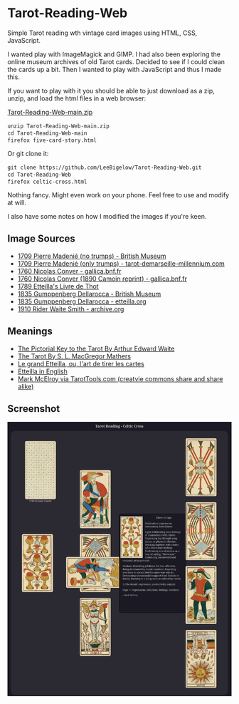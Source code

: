 # Tarot-Reading-Web
Simple Tarot reading wth vintage card images using HTML, CSS, JavaScript.

I wanted play with ImageMagick and GIMP. I had also been exploring the online museum archives of old Tarot cards.  Decided to see if I could clean the cards up a bit. Then I wanted to play with JavaScript and thus I made this.

If you want to play with it you should be able to just download as a zip, unzip, and load the html files in a web browser:

[Tarot-Reading-Web-main.zip](https://github.com/LeeBigelow/Tarot-Reading-Web/archive/refs/heads/main.zip)

``` 
unzip Tarot-Reading-Web-main.zip
cd Tarot-Reading-Web-main
firefox five-card-story.html
```

Or git clone it:

```
git clone https://github.com/LeeBigelow/Tarot-Reading-Web.git
cd Tarot-Reading-Web
firefox celtic-cross.html
```

Nothing fancy. Might even work on your phone. Feel free to use and modify at will.

I also have some notes on how I modified the images if you're keen.

## Image Sources

- [1709 Pierre Madenié (no trumps) - British Museum](https://www.britishmuseum.org/collection/object/P_1896-0501-590-1-56)
- [1709 Pierre Madenié (only trumps) - tarot-demarseille-millennium.com](https://tarot-de-marseille-millennium.com/galerie_tarots_historiques.html)    
- [1760 Nicolas Conver - gallica.bnf.fr](https://gallica.bnf.fr/ark:/12148/btv1b10537352g)
- [1760 Nicolas Conver (1890 Camoin reprint) - gallica.bnf.fr](https://gallica.bnf.fr/ark:/12148/btv1b10543309g)
- [1789 Etteilla's Livre de Thot](https://publicdomainreview.org/collection/etteilla-thot/)
- [1835 Gumppenberg Dellarocca - British Museum](https://www.britishmuseum.org/collection/object/P_1896-0501-12?selectedImageId=1585994001)
- [1835 Gumppenberg Dellarocca - etteilla.org](https://etteilla.org/en/deck/33/original-gumppenberg-dellarocca-tarot)
- [1910 Rider Waite Smith - archive.org](https://archive.org/details/rider-waite-tarot)

## Meanings

- [The Pictorial Key to the Tarot By Arthur Edward Waite](https://sacred-texts.com/tarot/pkt/index.htm)
- [The Tarot By S. L. MacGregor Mathers](https://sacred-texts.com/tarot/mathers/index.htm)
- [Le grand Etteilla, ou, l'art de tirer les cartes](https://archive.org/details/b29321220)
- [Etteilla in English](https://stolen-thyme.com/etteilla-in-english/)
- [Mark McElroy via TarotTools.com (creatvie commons share and share alike)](https://tarottools.com/tarot-card-meanings-toc)

## Screenshot

![Tarot Reading Screenshot](./screenshot.webp)
